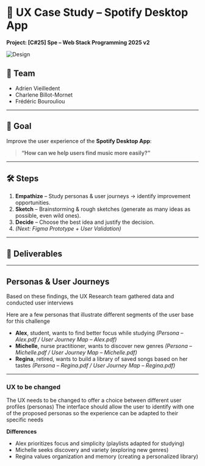 # 🎵 UX Case Study – Spotify Desktop App
**Project: [C#25] Spe – Web Stack Programming 2025 v2**

![Design](https://github.com/vlldnt/designer_language/blob/main/doc/images/SpotifyRM.png?raw=true)

## 👥 Team
- Adrien Vieilledent  
- Charlene Billot-Mornet  
- Frédéric Bourouliou  

---

## 📌 Goal
Improve the user experience of the **Spotify Desktop App**:  
> **“How can we help users find music more easily?”**

---

## 🛠️ Steps
1. **Empathize** – Study personas & user journeys → identify improvement opportunities.  
2. **Sketch** – Brainstorming & rough sketches (generate as many ideas as possible, even wild ones).  
3. **Decide** – Choose the best idea and justify the decision.  
4. *(Next: Figma Prototype + User Validation)*  

---

## 📂 Deliverables


---

## Personas & User Journeys

Based on these findings, the UX Research team gathered data and conducted user interviews

Here are a few personas that illustrate different segments of the user base for this challenge

- **Alex**, student, wants to find better focus while studying *(Persona – Alex.pdf / User Journey Map – Alex.pdf)*
- **Michelle**, nurse practitioner, wants to discover new genres *(Persona – Michelle.pdf / User Journey Map – Michelle.pdf)*
- **Regina**, retired, wants to build a library of saved songs based on her tastes *(Persona – Regina.pdf / User Journey Map – Regina.pdf)*

---

### UX to be changed
The UX needs to be changed to offer a choice between different user profiles (personas)
The interface should allow the user to identify with one of the proposed personas so the experience can be adapted to their specific needs

**Differences**
- Alex prioritizes focus and simplicity (playlists adapted for studying)
- Michelle seeks discovery and variety (exploring new genres)
- Regina values organization and memory (creating a personalized library)

